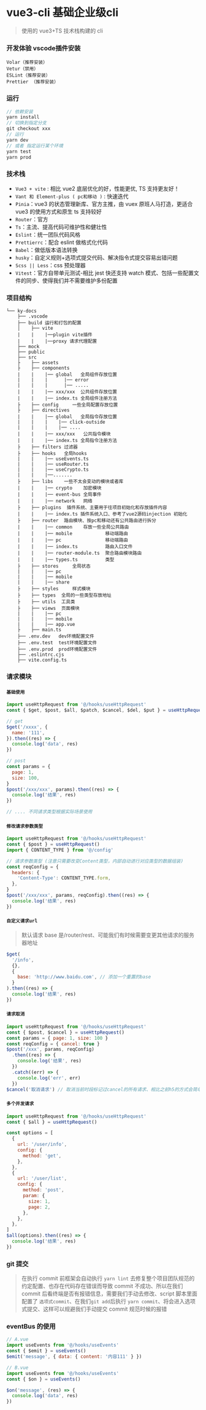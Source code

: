 # vue3-cli 基础企业级cli

> 使用的 vue3+TS 技术栈构建的 cli

### 开发体验 vscode插件安装
```
Volar（推荐安装）
Vetur（禁用）
ESLint（推荐安装）
Prettier （推荐安装）
```

### 运行

```js
// 依赖安装
yarn install
// 切换到指定分支
git checkout xxx
// 运行
yarn dev
// 或者 指定运行某个环境
yarn test 
yarn prod 
```

### 技术栈

- `Vue3 + vite` : 相比 vue2 底层优化的好，性能更优, TS 支持更友好！
- `Vant 和 Element-plus ( pc和移动 )` : 快速迭代
- `Pinia`：vue3 的状态管理新库、官方主推，由 vuex 原班人马打造，更适合 vue3 的使用方式和原生 ts 支持较好
- `Router`：官方
- `Ts`：主流、提高代码可维护性和健壮性
- `Eslint`：统一团队代码风格
- `Prettierrc`：配合 eslint 做格式化代码
- `Babel`：做低版本语法转换
- `husky`：自定义规则+选项式提交代码、解决指令式提交容易出错问题
- `Scss || Less`：css 预处理器
- `Vitest`：官方自带单元测试-相比 jest 快还支持 watch 模式、包括一些配置文件的同步、使得我们并不需要维护多份配置

### 项目结构

```
└── ky-docs
    ├── .vscode
    ├── build 运行和打包的配置
    │    ├── vite
    |    |    |──plugin vite插件
    |    |    |──proxy 请求代理配置
    ├── mock
    ├── public
    ├── src
    ├    ├── assets
    ├    ├── components
    |    |    |── global   全局组件存放位置
    |    |    |      |── error
    |    |    |      |── .....
    |    |    |── xxx/xxx  公共组件存放位置
    |    |    |── index.ts 全局组件注册方法
    ├    ├── config     一些全局配置存放位置
    ├    ├── directives
    |    |    |── global   全局指令存放位置
    |    |    |    |── click-outside
    |    |    |    |── ....
    |    |    |── xxx/xxx   公共指令模块
    |    |    |── index.ts 全局指令注册方法
    ├    ├── filters 过滤器
    ├    ├── hooks   全局hooks
    |    |    |── useEvents.ts
    |    |    |── useRouter.ts
    |    |    |── useCrypto.ts
    |    |    |──.......
    ├    ├── libs    一些不太会变动的模块或者库
    |    |    |── crypto    加密模块
    |    |    |── event-bus 全局事件
    |    |    |── network   网络
    ├    ├── plugins  插件系统、主要用于往项目初始化和存放插件内容
    |    |    |── index.ts 插件系统入口、参考了vue2源码injection 初始化
    ├    ├── router  路由模块、按pc和移动还有公共路由进行拆分
    |    |    |── common    存放一些全局公共路由
    |    |    |── mobile            移动端路由
    |    |    |── pc                移动端路由
    |    |    |── index.ts          路由入口文件
    |    |    |── router-module.ts  聚合路由模块路由
    |    |    |── types.ts          类型
    ├    ├── stores     全局状态
    |    |    |── pc
    |    |    |── mobile
    |    |    |── share
    ├    ├── styles     样式模块
    ├    ├── types  全局的一些类型存放地址
    ├    ├── utils  工具类
    ├    ├── views  页面模块
    |    |    |── pc
    |    |    |── mobile
    |    |    |── app.vue
    ├    ├── main.ts
    ├── .env.dev   dev环境配置文件
    ├── .env.test  test环境配置文件
    ├── .env.prod  prod环境配置文件
    ├── .eslintrc.cjs
    ├── vite.config.ts

```

### 请求模块

#### `基础使用`

```js
import useHttpRequest from '@/hooks/useHttpRequest'
const { $get, $post, $all, $patch, $cancel, $del, $put } = useHttpRequest()

// get
$get('/xxxx', {
  name: '111',
}).then((res) => {
  console.log('data', res)
})

// post
const params = {
  page: 1,
  size: 100,
}
$post('/xxx/xxx', params).then((res) => {
  console.log('结果', res)
})

// .... 不同请求类型根据实际场景使用
```

#### `修改请求参数类型`

```js
import useHttpRequest from '@/hooks/useHttpRequest'
const { $post } = useHttpRequest()
import { CONTENT_TYPE } from '@/config'

// 请求参数类型 (注意只需要改变Content类型，内部自动进行对应类型的数据组装)
const reqConfig = {
  headers: {
    'Content-Type': CONTENT_TYPE.form,
  },
}
$post('/xxx/xxx', params, reqConfig).then((res) => {
  console.log('结果', res)
})
```

#### `自定义请求url`

> 默认请求 base 是/router/rest、可能我们有时候需要变更其他请求的服务器地址

```js
$get(
  '/info',
  {},
  {
    base: 'http://www.baidu.com', // 添加一个重置的base
  }
).then((res) => {
  console.log('结果', res)
})
```

#### `请求取消`

```js
import useHttpRequest from '@/hooks/useHttpRequest'
const { $post, $cancel } = useHttpRequest()
const params = { page: 1, size: 100 }
const reqConfig = { cancel: true }
$post('/xxx', params, reqConfig)
  .then((res) => {
    console.log('结果', res)
  })
  .catch((err) => {
    console.log('err', err)
  })
$cancel('取消请求') // 取消当前时段标记过cancel的所有请求、相比之前h5的方式会简单一点
```

#### `多个并发请求`

```js
import useHttpRequest from '@/hooks/useHttpRequest'
const { $all } = useHttpRequest()

const options = [
  {
    url: '/user/info',
    config: {
      method: 'get',
    },
  },
  {
    url: '/user/list',
    config: {
      method: 'post',
      param: {
        size: 1,
        page: 2,
      },
    },
  },
]
$all(options).then((res) => {
  console.log('结果', res)
})
```

### git 提交

> 在执行 commit 前框架会自动执行 `yarn lint` 去修复整个项目团队规范的约定配置、也存在代码存在错误而导致 commit 不成功、所以在我们 commit 后看终端是否有报错信息，需要我们手动去修改、script 脚本里面配置了 `选项式commit`、在我们`git add`后执行 `yarn commit`、将会进入选项式提交、这样可以规避我们手动提交 commit 规范时候的报错

### eventBus 的使用

```js
// A.vue
import useEvents from '@/hooks/useEvents'
const { $emit } = useEvents()
$emit('message', { data: { content: '内容111' } })

// B.vue
import useEvents from '@/hooks/useEvents'
const { $on } = useEvents()

$on('message', (res) => {
  console.log('data', res)
})
```
